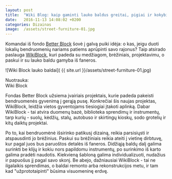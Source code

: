 ```yaml
---
layout: post
title:  "Wiki Blog: kaip gaminti lauko baldus greitai, pigiai ir kokybiškai"
date:   2016-11-13 14:08:02 +0200
categories: Dizainas
image:  /assets/street-furniture-01.jpg
---
```


<p>Komandai iš fondo <a href="http://betterblock.org/" target="_blank">Better Block</a> šovė į galvą puiki idėja: o kas, jeigu duoti lokalių bendruomenių nariams patiems aprūpinti savo rajonus? Taip atsirado paslauga <a href="http://betterblock.org/wikiblock/" target="_blank">WikiBlock</a>, kuri padeda su medžiagom, brėžiniais, projektavimu, o paskui ir  su lauko baldu gamyba iš faneros.</p>

![Wiki Block lauko baldai]( {{ site.url }}/assets/street-furniture-01.jpg)
<div class="lighter smaller" style="margin:12px 0;">Nuotrauka: <br />
Wiki Block
</div>

<p> Fondas Better Block užsiema įvairiais projektais, kurie padeda pakeisti bendruomenės gyvenimą į gerąją pusę. Konkrečiai šis naujas projektas, WikiBlock, leidžia vietos gyventojams tiesiogiai įtakoti aplinką. Dabar WikiBlock - tai atvira duomenų bazė, biblioteka sprendimų ir instrumentų, tarp kurių - suolų, kėdžių, stalų, autobuso ir skirtingų kioskų, sodo grotelių ir kitų daiktų projektai.</p>

<p> Po to, kai bendruomėnė išsirinko patikusį dizainą, reikia parsisiųsti ir atspausdinti jo brėžinius. Paskui su brėžiniais reikia ateiti į vietinę dirbtuvę, kur pagal juos bus paruoštos detalės iš faneros. Didžiąją baldų dalį galima surinkti be klijų ir kokiu nors papildomu instrumentų, po surinkimo iš karto galima pradėti naudotis. Kiekvieną šabloną galima individualizuoti, nudažius ir papuošus jį pagal savo skonį. Be abejo, dažniausiai WikiBlock - tai ne ilgalaikis sprendimas, o baldai remonto arba rekonstrukcijos metu, ir tam kad "užprototaipinti" būsima visuomeninę erdvę.</p>
